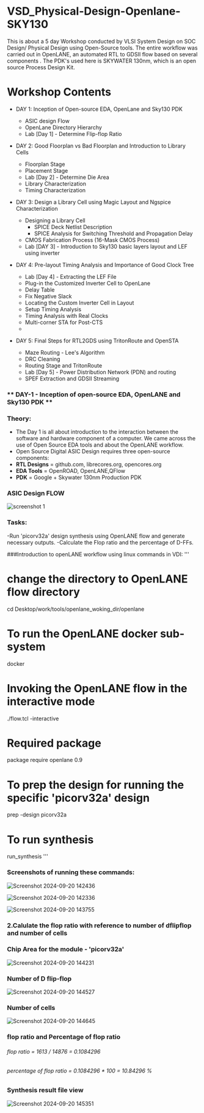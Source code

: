 # VSD_Physical-Design-Openlane-SKY130
This is about a 5 day Workshop conducted by VLSI System Design on SOC Design/ Physical Design using Open-Source tools. The entire workflow was carried out in OpenLANE,  an automated RTL to GDSII flow based on several components . The PDK's used here is SKYWATER 130nm, which is an open source Process Design Kit.

# Workshop Contents
 - DAY 1: Inception of Open-source EDA, OpenLane and Sky130 PDK
   - ASIC design Flow
   - OpenLane Directory Hierarchy
   - Lab [Day 1] - Determine Flip-flop Ratio
   
 - DAY 2: Good Floorplan vs Bad Floorplan and Introduction to Library Cells
   - Floorplan Stage
   - Placement Stage
   - Lab [Day 2] - Determine Die Area
    - Library Characterization
    - Timing Characterization
     
 - DAY 3: Design a Library Cell using Magic Layout and Ngspice Characterization
   - Designing a Library Cell
     - SPICE Deck Netlist Description
     - SPICE Analysis for Switching Threshold and Propagation Delay
   - CMOS Fabrication Process (16-Mask CMOS Process)
   - Lab [DAY 3] - Introduction to Sky130 basic layers layout and LEF using inverter
   
 - DAY 4: Pre-layout Timing Analysis and Importance of Good Clock Tree
   - Lab [Day 4] - Extracting the LEF File
   - Plug-in the Customized Inverter Cell to OpenLane
   - Delay Table
   - Fix Negative Slack
   - Locating the Custom Inverter Cell in Layout
   - Setup Timing Analysis
   - Timing Analysis with Real Clocks
   - Multi-corner STA for Post-CTS
   -     
 - DAY 5: Final Steps for RTL2GDS using TritonRoute and OpenSTA
   - Maze Routing - Lee's Algorithm
   - DRC Cleaning
   - Routing Stage and TritonRoute
   - Lab [Day 5] - Power Distribution Network (PDN) and routing
   - SPEF Extraction and GDSII Streaming

### ** DAY-1 - Inception of open-source EDA, OpenLANE and Sky130 PDK ** 
### Theory:
- The Day 1 is all about introduction to the interaction between the software and hardware component of a computer. We came across the use of Open Source EDA tools and about the OpenLANE workflow.
-  Open Source Digital ASIC Design requires three open-source components:  
- **RTL Designs** = github.com, librecores.org, opencores.org
- **EDA Tools** = OpenROAD, OpenLANE,QFlow  
- **PDK** = Google + Skywater 130nm Production PDK
### ASIC Design FLOW
![screenshot 1](https://github.com/user-attachments/assets/07e1fe8b-de49-4ebd-bfaa-ed509f22fd7f)

### Tasks:
-Run 'picorv32a' design synthesis using OpenLANE flow and generate necessary outputs.
-Calculate the Flop ratio and the percentage of D-FFs.

###Introduction to openLANE workflow using linux commands in VDI:
'''
# change the directory to OpenLANE flow directory
cd Desktop/work/tools/openlane_woking_dir/openlane

# To run the OpenLANE docker sub-system
docker

# Invoking the OpenLANE flow in the interactive mode
./flow.tcl -interactive

# Required package
package require openlane 0.9

# To prep the design for running the specific 'picorv32a' design
prep -design picorv32a

# To run synthesis
run_synthesis
'''
### Screenshots of running these commands:

![Screenshot 2024-09-20 142436](https://github.com/user-attachments/assets/6e22a783-0779-4658-88a0-d250d878e198)

![Screenshot 2024-09-20 142336](https://github.com/user-attachments/assets/42b86b5d-f65a-4e59-9e26-06c437f64520)

![Screenshot 2024-09-20 143755](https://github.com/user-attachments/assets/6a49391e-a8f4-407e-adb0-322a99693e2a)

### 2.Calulate the flop ratio with reference to number of dflipflop and number of cells 

### Chip Area for the module - 'picorv32a'

![Screenshot 2024-09-20 144231](https://github.com/user-attachments/assets/b19ac39c-9538-4b78-949d-cc2a1dfa2c10)

### Number of D flip-flop

![Screenshot 2024-09-20 144527](https://github.com/user-attachments/assets/854fd101-9300-4d04-b8af-325b344c8b32)

### Number of cells 

![Screenshot 2024-09-20 144645](https://github.com/user-attachments/assets/40f79759-b810-4056-9ec7-0c7618894cd2)

### flop ratio and Percentage of flop ratio

###### flop ratio = 1613 / 14876 = 0.1084296
###### percentage of flop ratio = 0.1084296 * 100 = 10.84296 %

### Synthesis result file view 
![Screenshot 2024-09-20 145351](https://github.com/user-attachments/assets/8dc3eca7-b648-410b-b75e-834c8ae46409)



